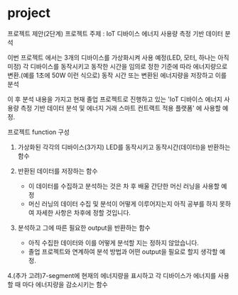 # project

프로젝트 제안(2단계)
프로젝트 주제 : IoT 디바이스 에너지 사용량 측정 기반 데이터 분석

이번 프로젝트 에서는 3개의 디바이스를 가상화시켜 사용 예정(LED, 모터, 하나는 아직 미정)
각 디바이스를 동작시키고 동작한 시간을 임의로 정한 기준에 따라 에너지량으로 변환.(예를 1초에 50W 이런 식으로)
동작 시간 또는 변환된 에너지량을 저장하고 이를 분석

이 후 분석 내용을 가지고 현재 졸업 프로젝트로 진행하고 있는 'IoT 디바이스 에너지 사용량 측정 기반 데이터 분석 및 에너지 거래 스마트 컨트랙트 적용 플랫폼'
에 사용할 예정.


프로젝트 function 구성
1. 가상화된 각각의 디바이스(3가지) LED를 동작시키고 동작시간(데이터)을 반환하는 함수

2. 반환된 데이터를 저장하는 함수
	- 이 데이터를 수집하고 분석하는 것은 차 후 배울 간단한 머신 러닝을 사용할 예정
	- 머신 러닝의 데이터 수집 및 분석이 어떻게 이루어지는지 아직 공부를 하지 못하여 자세한 사항은 차후에 정할 것입니다.

3. 분석하고 그에 따른 필요한 output을 반환하는 함수
	- 아직 수집한 데이터와 이를 어떻게 분석할 지는 정하지 않았습니다.
	- 졸업 프로젝트와 연계하여 분석 방법과 어떤 output을 필요로 할지 생각할 예정.

4.(추가 고려)7-segment에 현재의 에너지량을 표시하고 각 디바이스가 에너지를 사용할 때 마다 에너지량을 감소시키는 함수
